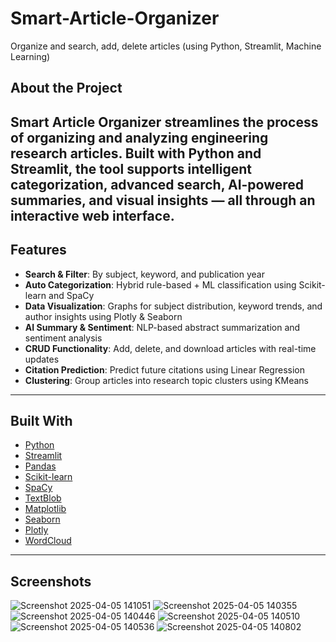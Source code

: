 # Smart-Article-Organizer
Organize and search, add, delete articles (using Python, Streamlit, Machine Learning)
##  About the Project
**Smart Article Organizer** streamlines the process of organizing and analyzing engineering research articles. Built with Python and Streamlit, the tool supports intelligent categorization, advanced search, AI-powered summaries, and visual insights — all through an interactive web interface.
---
##  Features
- **Search & Filter**: By subject, keyword, and publication year  
- **Auto Categorization**: Hybrid rule-based + ML classification using Scikit-learn and SpaCy  
- **Data Visualization**: Graphs for subject distribution, keyword trends, and author insights using Plotly & Seaborn  
- **AI Summary & Sentiment**: NLP-based abstract summarization and sentiment analysis  
- **CRUD Functionality**: Add, delete, and download articles with real-time updates  
- **Citation Prediction**: Predict future citations using Linear Regression  
- **Clustering**: Group articles into research topic clusters using KMeans  
---
##  Built With
- [Python](https://www.python.org/)
- [Streamlit](https://streamlit.io/)
- [Pandas](https://pandas.pydata.org/)
- [Scikit-learn](https://scikit-learn.org/)
- [SpaCy](https://spacy.io/)
- [TextBlob](https://textblob.readthedocs.io/)
- [Matplotlib](https://matplotlib.org/)
- [Seaborn](https://seaborn.pydata.org/)
- [Plotly](https://plotly.com/)
- [WordCloud](https://amueller.github.io/word_cloud/)
---
## Screenshots
![Screenshot 2025-04-05 141051](https://github.com/user-attachments/assets/55322ebe-3de1-438f-8203-2ff467a57c90)
![Screenshot 2025-04-05 140355](https://github.com/user-attachments/assets/516a0ce5-68f7-4372-ade9-b9f761fa06f8)
![Screenshot 2025-04-05 140446](https://github.com/user-attachments/assets/369857da-aa4c-4a3c-bf7d-a3c0f4490eee)
![Screenshot 2025-04-05 140510](https://github.com/user-attachments/assets/b19e0d1f-8ac5-4382-a90d-255ab8b1f3f9)
![Screenshot 2025-04-05 140536](https://github.com/user-attachments/assets/2f8bda24-8d12-4f0b-95aa-6c0a1575c5da)
![Screenshot 2025-04-05 140802](https://github.com/user-attachments/assets/4e03087e-9e36-4cfd-a280-e6c1db9681b6)

